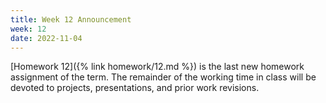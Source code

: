 ```yaml
---
title: Week 12 Announcement
week: 12
date: 2022-11-04
---
```


[Homework 12]({% link homework/12.md %}) is the 
last new homework assignment of the term. The remainder 
of the working time in class will be devoted to 
projects, presentations, and prior work revisions. 
